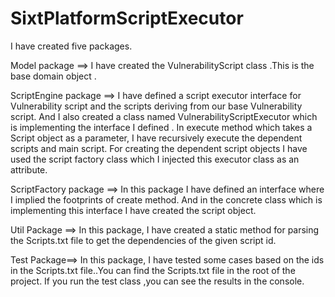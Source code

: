 # SixtPlatformScriptExecutor

I have created five packages. 

 Model package ==> I have created the VulnerabilityScript class .This is the base domain object .

 ScriptEngine package ==> I have defined a script executor interface for Vulnerability script and  the scripts deriving from our base Vulnerability script. And I also created a class named VulnerabilityScriptExecutor which is implementing the interface I defined . In execute method which takes a Script object as a parameter, I have recursively execute the dependent scripts and main script. For creating the dependent script objects I have used the script factory class which I injected this executor class as an attribute.
 
 ScriptFactory package ==> In this package I have defined an interface where I implied the footprints of create method. And in the concrete class which is implementing this interface I have created the script object.
 
 Util Package ==> In this package, I have created a static method for parsing  the Scripts.txt file to get the dependencies of the given script id. 
 
 Test Package==> In this package, I have tested some cases based on the ids in the Scripts.txt file..You can find the Scripts.txt file in the root of the project. If you run the test class ,you can see the results in the console.
 



